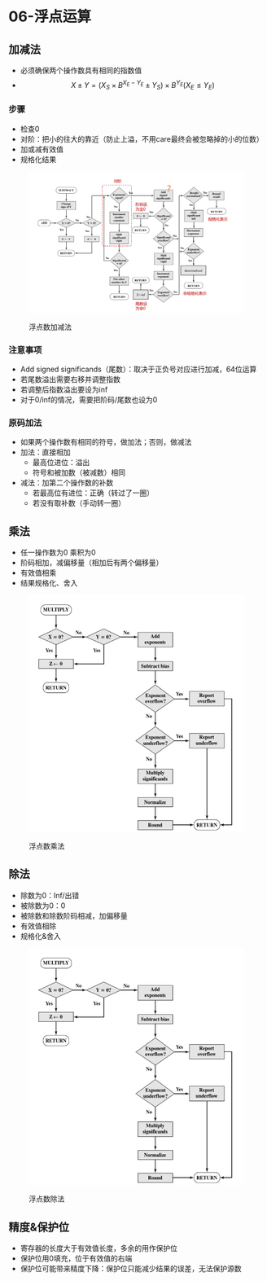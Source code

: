 # 06-浮点运算

## 加减法

* 必须确保两个操作数具有相同的指数值
* $$X \pm Y=\left(X_S \times B^{X_E-Y_E} \pm Y_S\right) \times B^{Y_E} (X_E\le Y_E)$$

### 步骤

* 检查0
* 对阶：把小的往大的靠近（防止上溢，不用care最终会被忽略掉的小的位数）
* 加或减有效值
* 规格化结果

<figure><img src="../../.gitbook/assets/coa-06-float-add.png" alt=""><figcaption><p>浮点数加减法</p></figcaption></figure>

### 注意事项

* Add signed significands（尾数）：取决于正负号对应进行加减，64位运算
* 若尾数溢出需要右移并调整指数
* 若调整后指数溢出要设为inf
* 对于0/inf的情况，需要把阶码/尾数也设为0

### 原码加法

* 如果两个操作数有相同的符号，做加法；否则，做减法
* 加法：直接相加
  * 最高位进位：溢出
  * 符号和被加数（被减数）相同
* 减法：加第二个操作数的补数
  * 若最高位有进位：正确（转过了一圈）
  * 若没有取补数（手动转一圈）

## 乘法

* 任一操作数为0 乘积为0
* 阶码相加，减偏移量（相加后有两个偏移量）
* 有效值相乘
* 结果规格化、舍入

<figure><img src="../../.gitbook/assets/coa-06-float-mul.png" alt=""><figcaption><p>浮点数乘法</p></figcaption></figure>

## 除法

* 除数为0：Inf/出错
* 被除数为0：0
* 被除数和除数阶码相减，加偏移量
* 有效值相除
* 规格化&舍入

<figure><img src="../../.gitbook/assets/coa-06-float-div.png" alt=""><figcaption><p>浮点数除法</p></figcaption></figure>

## 精度&保护位

* 寄存器的长度大于有效值长度，多余的用作保护位
* 保护位用0填充，位于有效值的右端
* 保护位可能带来精度下降：保护位只能减少结果的误差，无法保护源数
